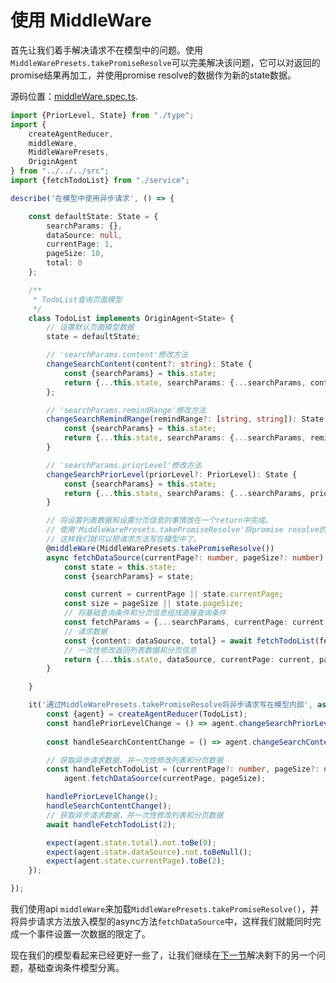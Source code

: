 # 使用 MiddleWare

首先让我们着手解决请求不在模型中的问题。使用`MiddleWarePresets.takePromiseResolve`可以完美解决该问题，它可以对返回的promise结果再加工，并使用promise resolve的数据作为新的state数据。

源码位置：[middleWare.spec.ts](https://github.com/filefoxper/agent-reducer/blob/master/test/zh/tutorial/middleWare.spec.ts).
```typescript
import {PriorLevel, State} from "./type";
import {
    createAgentReducer,
    middleWare,
    MiddleWarePresets,
    OriginAgent
} from "../../../src";
import {fetchTodoList} from "./service";

describe('在模型中使用异步请求', () => {

    const defaultState: State = {
        searchParams: {},
        dataSource: null,
        currentPage: 1,
        pageSize: 10,
        total: 0
    };

    /**
     * TodoList查询页面模型
     */
    class TodoList implements OriginAgent<State> {
        // 设置默认页面模型数据
        state = defaultState;

        // 'searchParams.content'修改方法
        changeSearchContent(content?: string): State {
            const {searchParams} = this.state;
            return {...this.state, searchParams: {...searchParams, content}};
        };

        // 'searchParams.remindRange'修改方法
        changeSearchRemindRange(remindRange?: [string, string]): State {
            const {searchParams} = this.state;
            return {...this.state, searchParams: {...searchParams, remindRange}};
        }

        // 'searchParams.priorLevel'修改方法
        changeSearchPriorLevel(priorLevel?: PriorLevel): State {
            const {searchParams} = this.state;
            return {...this.state, searchParams: {...searchParams, priorLevel}};
        }

        // 将设置列表数据和设置分页信息的事情放在一个return中完成。
        // 使用'MiddleWarePresets.takePromiseResolve'将promise resolve的对象作为新state，
        // 这样我们就可以把请求方法写在模型中了。
        @middleWare(MiddleWarePresets.takePromiseResolve())
        async fetchDataSource(currentPage?: number, pageSize?: number): Promise<State> {
            const state = this.state;
            const {searchParams} = state;

            const current = currentPage || state.currentPage;
            const size = pageSize || state.pageSize;
            // 将基础查询条件和分页信息组成直接查询条件
            const fetchParams = {...searchParams, currentPage: current, pageSize: size};
            // 请求数据
            const {content: dataSource, total} = await fetchTodoList(fetchParams);
            // 一次性修改返回列表数据和分页信息
            return {...this.state, dataSource, currentPage: current, pageSize: size, total};
        }

    }

    it('通过MiddleWarePresets.takePromiseResolve将异步请求写在模型内部', async () => {
        const {agent} = createAgentReducer(TodoList);
        const handlePriorLevelChange = () => agent.changeSearchPriorLevel(PriorLevel.EMERGENCY);
        
        const handleSearchContentChange = () => agent.changeSearchContent('todo');

        // 获取异步请求数据，并一次性修改列表和分页数据
        const handleFetchTodoList = (currentPage?: number, pageSize?: number) =>
            agent.fetchDataSource(currentPage, pageSize);

        handlePriorLevelChange();
        handleSearchContentChange();
        // 获取异步请求数据，并一次性修改列表和分页数据
        await handleFetchTodoList(2);

        expect(agent.state.total).not.toBe(0);
        expect(agent.state.dataSource).not.toBeNull();
        expect(agent.state.currentPage).toBe(2);
    });

});
```
我们使用api `middleWare`来加载`MiddleWarePresets.takePromiseResolve()`，并将异步请求方法放入模型的async方法`fetchDataSource`中，这样我们就能同时完成一个事件设置一次数据的限定了。

现在我们的模型看起来已经更好一些了，让我们继续在[下一节](https://github.com/filefoxper/agent-reducer/blob/master/documents/zh/tutorial/split_model.md)解决剩下的另一个问题，基础查询条件模型分离。
